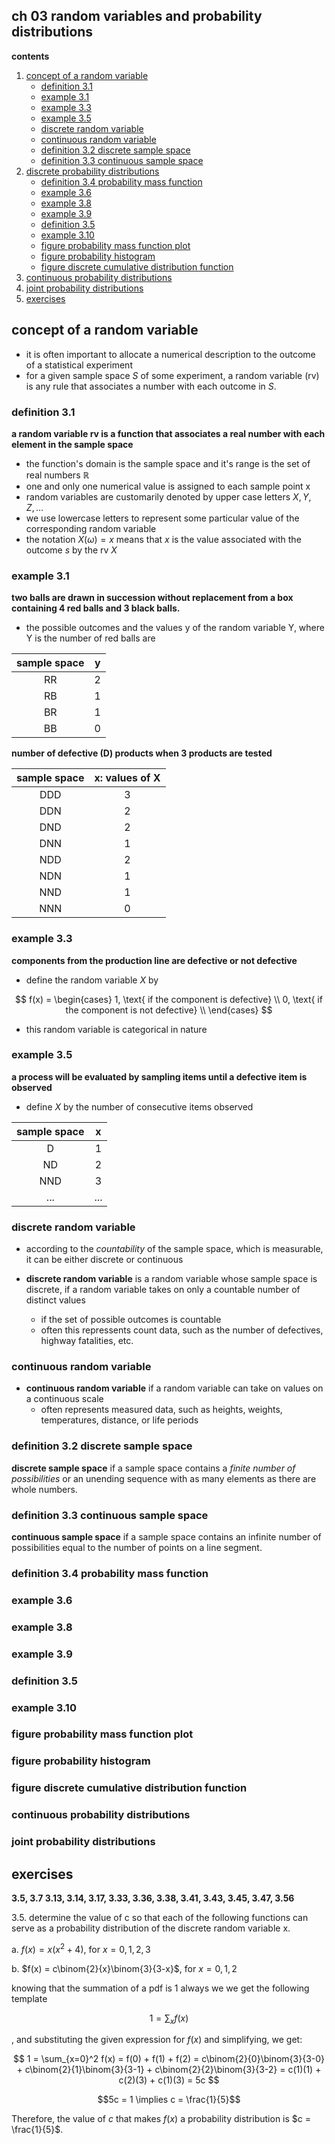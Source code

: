 ## ch 03 random variables and probability distributions

**contents**

1.  [concept of a random variable](#concept-of-a-random-variable)
    - [definition 3.1](#definition-31)
    - [example 3.1](#example-31)
    - [example 3.3](#example-33)
    - [example 3.5](#example-35)
    - [discrete random variable](#discrete-random-variable)
    - [continuous random variable](#continuous-random-variable)
    - [definition 3.2 discrete sample space](#definition-32-discrete-sample-space)
    - [definition 3.3 continuous sample space](#definition-33-continuous-sample-space)
2.  [discrete probability distributions](#discrete-probability-distributions)
    - [definition 3.4 probability mass function](#definition-34-probability-mass-function)
    - [example 3.6](#example-36)
    - [example 3.8](#example-38)
    - [example 3.9](#example-39)
    - [definition 3.5](#definition-35)
    - [example 3.10](#example-310)
    - [figure probability mass function plot](#probability-mass-function-plot)
    - [figure probability histogram](#probability-histogram)
    - [figure discrete cumulative distribution function](#discrete-cumulative-distribution-function)
3.  [continuous probability distributions](#continuous-probability-distributions)
4.  [joint probability distributions](#joint-probability-distributions)
5.  [exercises](#exercises)

## concept of a random variable

- it is often important to allocate a numerical description to the outcome of a statistical experiment
- for a given sample space $S$ of some experiment, a random variable (rv) is any rule that associates a number with each outcome in $S$.

### definition 3.1

**a random variable rv is a function that associates a real number with each element in the sample space**

- the function's domain is the sample space and it's range is the set of real numbers $\mathbb{R}$
- one and only one numerical value is assigned to each sample point x
- random variables are customarily denoted by upper case letters $X, Y, Z, \dots$
- we use lowercase letters to represent some particular value of the corresponding random variable
- the notation $X(\omega) = x$ means that $x$ is the value associated with the outcome $s$ by the rv $X$

### example 3.1

**two balls are drawn in succession without replacement from a box containing 4 red balls and 3 black balls.**

- the possible outcomes and the values y of the random variable Y, where Y is the number of red balls are

| sample space | y |
|:------------:|:-:|
|  RR          | 2 |
|  RB          | 1 |
|  BR          | 1 |
|  BB          | 0 |

**number of defective (D) products when 3 products are tested**

|sample space| x: values of X |
|:----------:|:--------------:|
| DDD        | 3              |
| DDN        | 2              |
| DND        | 2              |
| DNN        | 1              |
| NDD        | 2              |
| NDN        | 1              |
| NND        | 1              |
| NNN        | 0              |

### example 3.3 

**components from the production line are defective or not defective**

- define the random variable $X$ by

$$
f(x) = 
\begin{cases} 
        1, \text{ if the component is defective} \\
        0, \text{ if the component is not defective} \\
\end{cases}
$$

- this random variable is categorical in nature

### example 3.5
**a process will be evaluated by sampling items until a defective item is observed**

- define $X$ by the number of consecutive items observed

| sample space | x |
|:------------:|:-:|
| D            | 1 |
| ND           | 2 |
| NND          | 3 |
| ...          |  ... |


### discrete random variable

- according to the _countability_ of the sample space, which is measurable, it can be either discrete or continuous

- **discrete random variable** is a random variable whose sample space is discrete, if a random variable takes on only a countable number of distinct values
    - if the set of possible outcomes is countable
    - often this repressents count data, such as the number of defectives, highway fatalities, etc.

### continuous random variable

- **continuous random variable** if a random variable can take on values on a continuous scale
    - often represents measured data, such as heights, weights, temperatures, distance, or life periods

### definition 3.2 discrete sample space

**discrete sample space**  if a sample space contains a _finite number of possibilities_ or an unending sequence with as many elements as there are whole numbers.

### definition 3.3 continuous sample space

**continuous sample space** if a sample space contains an infinite number of possibilities equal to the number of points on a line segment.

### definition 3.4 probability mass function

### example 3.6

### example 3.8

### example 3.9

### definition 3.5

### example 3.10

### figure probability mass function plot

### figure probability histogram

### figure discrete cumulative distribution function

### continuous probability distributions

### joint probability distributions

## exercises

**3.5, 3.7 3.13, 3.14, 3.17, 3.33, 3.36, 3.38, 3.41, 3.43, 3.45, 3.47, 3.56**

3.5.  determine the value of c so that each of the following functions can serve as a probability distribution of the discrete random variable x.

a.  $f(x) = x(x^{2} + 4)$, for $x = 0, 1, 2, 3$

b.  $f(x) = c\binom{2}{x}\binom{3}{3-x}$, for $x = 0, 1, 2$

knowing that the summation of a pdf is 1 always we we get the following template

$$
1 = \sum_{x} f(x)
$$

, and substituting the given expression for $f(x)$ and simplifying, we get:

$$
1 = \sum_{x=0}^2 f(x) = f(0) + f(1) + f(2) = c\binom{2}{0}\binom{3}{3-0} + c\binom{2}{1}\binom{3}{3-1} + c\binom{2}{2}\binom{3}{3-2} = c(1)(1) + c(2)(3) + c(1)(3) = 5c
$$

$$5c = 1 \implies c = \frac{1}{5}$$

Therefore, the value of $c$ that makes $f(x)$ a probability distribution is $c = \frac{1}{5}$.
